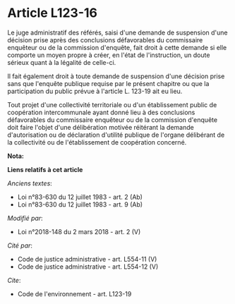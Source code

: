 # Article L123-16

Le juge administratif des référés, saisi d'une demande de suspension d'une décision prise après des conclusions défavorables
du commissaire enquêteur ou de la commission d'enquête, fait droit à cette demande si elle comporte un moyen propre à créer,
en l'état de l'instruction, un doute sérieux quant à la légalité de celle-ci. 

Il fait également droit à toute demande de suspension d'une décision prise sans que l'enquête publique requise par le présent
chapitre ou que la participation du public prévue à l'article L. 123-19 ait eu lieu. 

Tout projet d'une collectivité territoriale ou d'un établissement public de coopération intercommunale ayant donné lieu à des
conclusions défavorables du commissaire enquêteur ou de la commission d'enquête doit faire l'objet d'une délibération motivée
réitérant la demande d'autorisation ou de déclaration d'utilité publique de l'organe délibérant de la collectivité ou de
l'établissement de coopération concerné.

**Nota:**



**Liens relatifs à cet article**

_Anciens textes_:

  - Loi n°83-630 du 12 juillet 1983 - art. 2 (Ab)
  - Loi n°83-630 du 12 juillet 1983 - art. 9 (Ab)

_Modifié par_:

  - Loi n°2018-148 du 2 mars 2018 - art. 2 (V)

_Cité par_:

  - Code de justice administrative - art. L554-11 (V)
  - Code de justice administrative - art. L554-12 (V)

_Cite_:

  - Code de l'environnement - art. L123-19
